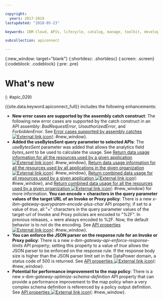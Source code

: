 ```yaml
---

copyright:
  years: 2017-2019
lastupdated: "2018-05-23"

keywords: IBM Cloud, APIs, lifecycle, catalog, manage, toolkit, develop, dev portal

subcollection: apiconnect

---
```


{:new_window: target="blank"}
{:shortdesc: .shortdesc}
{:screen: .screen}
{:codeblock: .codeblock}
{:pre: .pre}

# What's new
{: #apic_029}

{{site.data.keyword.apiconnect_full}} includes the following enhancements:


- **New error cases are supported by the assembly catch construct**: The following new error cases are supported by the catch construct in an API assembly: *BadRequestError*, *UnauthorizedError*, and *ForbiddenError*. See [Error cases supported by assembly catches ![External link icon](../icons/launch-glyph.svg "External link icon")](https://www.ibm.com/support/knowledgecenter/en/SSFS6T/com.ibm.apic.toolkit.doc/ref_toolkit_catch_errors.html){: #new_window}.
- **Added the useBytesSent query parameter to selected APIs**: The *useBytesSent* parameter was added that allows the analytics field *bytes_sent* to be used to calculate the usage. See [Return data usage information for all the resources used by a given application ![External link icon](../icons/launch-glyph.svg "External link icon")](https://www.ibm.com/support/knowledgecenter/en/SSFS6T/com.ibm.apic.apirest.doc/apirest_reference_topics/rest_op_portal_orgs__orgID__analytics_apps__appID__data-usageGET.html){: #new_window}, [Return data usage information for all the resources used by all applications in the given organization ![External link icon](../icons/launch-glyph.svg "External link icon")](https://www.ibm.com/support/knowledgecenter/en/SSFS6T/com.ibm.apic.apirest.doc/apirest_reference_topics/rest_op_portal_orgs__orgID__analytics_apps_data-usageGET.html){: #new_window}, [Return combined data usage for all resources used by a given application ![External link icon](../icons/launch-glyph.svg "External link icon")](https://www.ibm.com/support/knowledgecenter/en/SSFS6T/com.ibm.apic.apirest.doc/apirest_reference_topics/rest_op_portal_orgs__orgID__analytics_apps__appID__data-usage_allGET.html){: #new_window}, and [Return combined data usage for all the resources used by a given organization ![External link icon](../icons/launch-glyph.svg "External link icon")](https://www.ibm.com/support/knowledgecenter/en/SSFS6T/com.ibm.apic.apirest.doc/apirest_reference_topics/rest_op_portal_orgs__orgID__analytics_data-usage_allGET.html){: #new_window} for more information.
**You can encode + characters in the query parameter values of the target URL of an Invoke or Proxy policy**: There is a new *x-ibm-gateway-queryparam-encode-plus-char* API property; if set to a value of *true*, all "+" characters in the query parameter values of the target-url of Invoke and Proxy policies are encoded to "%2F". In previous releases, + were always encoded to %2F. Now, the default behavior is to not do the encoding. See [API properties ![External link icon](../icons/launch-glyph.svg "External link icon")](https://www.ibm.com/support/knowledgecenter/en/SSFS6T/com.ibm.apic.toolkit.doc/configuration_props.html){: #new_window}.
- **You can enforce the JSON parser on the response rule for an Invoke or Proxy policy**: There is a new *x-ibm-gateway-api-enforce-response-limits* API property; setting this property to a value of *true* allows the JSON parser to be enforced on the response rule. If the response body size is higher than the JSON parser limit set in the DataPower domain, a status code of 500 is returned. See [API properties ![External link icon](../icons/launch-glyph.svg "External link icon")](https://www.ibm.com/support/knowledgecenter/en/SSFS6T/com.ibm.apic.toolkit.doc/configuration_props.html){: #new_window}.
- **Potential for performance improvement to the map policy**: There is a new *x-ibm-gateway-optimize-schema-definition* API property that can provide a performance improvement to the map policy when a very complex schema definition is referenced by a policy output definition. See [API properties ![External link icon](../icons/launch-glyph.svg "External link icon")](https://www.ibm.com/support/knowledgecenter/en/SSFS6T/com.ibm.apic.toolkit.doc/configuration_props.html){: #new_window}.
